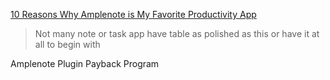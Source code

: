 [10 Reasons Why Amplenote is My Favorite Productivity App](https://www.youtube.com/watch?v=bgYUZ53DMjo)

>Not many note or task app have table as polished as this or have it at all to begin with

Amplenote Plugin Payback Program